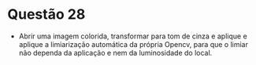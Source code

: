 # Questão 28

-  Abrir uma imagem colorida, transformar para tom de cinza e aplique e aplique a limiarização automática da própria
Opencv, para que o limiar não dependa da aplicação e nem da luminosidade do local.